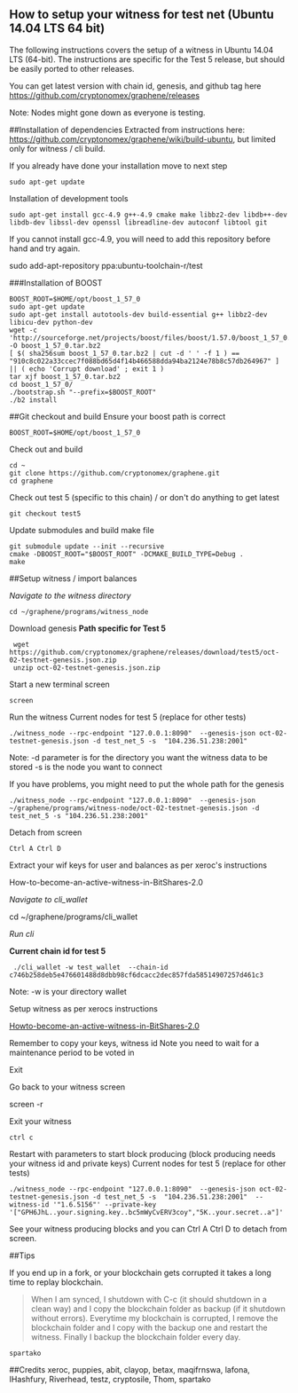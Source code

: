 ## How to setup your witness for test net (Ubuntu 14.04 LTS 64 bit)


The following instructions covers the setup of a witness in Ubuntu 14.04 LTS (64-bit). The instructions are specific for the Test 5 release, but should be easily ported to other releases.

You can get latest version with chain id, genesis, and github tag here https://github.com/cryptonomex/graphene/releases

Note: Nodes might gone down as everyone is testing.

##Installation of dependencies Extracted from instructions here: https://github.com/cryptonomex/graphene/wiki/build-ubuntu, but limited only for witness / cli build.

If you already have done your installation move to next step

    sudo apt-get update

Installation of development tools

    sudo apt-get install gcc-4.9 g++-4.9 cmake make libbz2-dev libdb++-dev libdb-dev libssl-dev openssl libreadline-dev autoconf libtool git

If you cannot install gcc-4.9, you will need to add this repository before hand and try again.

sudo add-apt-repository ppa:ubuntu-toolchain-r/test

###Installation of BOOST

    BOOST_ROOT=$HOME/opt/boost_1_57_0
    sudo apt-get update
    sudo apt-get install autotools-dev build-essential g++ libbz2-dev libicu-dev python-dev
    wget -c 'http://sourceforge.net/projects/boost/files/boost/1.57.0/boost_1_57_0.tar.bz2/download' -O boost_1_57_0.tar.bz2
    [ $( sha256sum boost_1_57_0.tar.bz2 | cut -d ' ' -f 1 ) == "910c8c022a33ccec7f088bd65d4f14b466588dda94ba2124e78b8c57db264967" ] || ( echo 'Corrupt download' ; exit 1 )
    tar xjf boost_1_57_0.tar.bz2
    cd boost_1_57_0/
    ./bootstrap.sh "--prefix=$BOOST_ROOT"
    ./b2 install

##Git checkout and build Ensure your boost path is correct

    BOOST_ROOT=$HOME/opt/boost_1_57_0

Check out and build

    cd ~
    git clone https://github.com/cryptonomex/graphene.git
    cd graphene

Check out test 5 (specific to this chain) / or don't do anything to get latest

    git checkout test5

Update submodules and build make file

    git submodule update --init --recursive
    cmake -DBOOST_ROOT="$BOOST_ROOT" -DCMAKE_BUILD_TYPE=Debug .
    make 

##Setup witness / import balances

*Navigate to the witness directory*

    cd ~/graphene/programs/witness_node

Download genesis **Path specific for Test 5**

     wget https://github.com/cryptonomex/graphene/releases/download/test5/oct-02-testnet-genesis.json.zip
     unzip oct-02-testnet-genesis.json.zip

Start a new terminal screen

    screen

Run the witness Current nodes for test 5 (replace for other tests)

    ./witness_node --rpc-endpoint "127.0.0.1:8090"  --genesis-json oct-02-testnet-genesis.json -d test_net_5 -s  "104.236.51.238:2001"

Note: -d parameter is for the directory you want the witness data to be stored -s is the node you want to connect

If you have problems, you might need to put the whole path for the genesis

    ./witness_node --rpc-endpoint "127.0.0.1:8090"  --genesis-json ~/graphene/programs/witness-node/oct-02-testnet-genesis.json -d test_net_5 -s "104.236.51.238:2001" 

Detach from screen

    Ctrl A Ctrl D

Extract your wif keys for user and balances as per xeroc's instructions

How-to-become-an-active-witness-in-BitShares-2.0

*Navigate to cli_wallet*

cd ~/graphene/programs/cli_wallet

*Run cli*

**Current chain id for test 5**

     ./cli_wallet -w test_wallet  --chain-id c746b258deb5e476601488d8dbb98cf6dcacc2dec857fda58514907257d461c3

Note: -w is your directory wallet

Setup witness as per xerocs instructions

[Howto-become-an-active-witness-in-BitShares-2.0](https://github.com/cryptonomex/graphene/wiki/How%20to%20become%20an%20active%20witness%20in%20BitShares%202.0)

Remember to copy your keys, witness id Note you need to wait for a maintenance period to be voted in

Exit

Go back to your witness screen

screen -r

Exit your witness

    ctrl c

Restart with parameters to start block producing (block producing needs your witness id and private keys) Current nodes for test 5 (replace for other tests)

    ./witness_node --rpc-endpoint "127.0.0.1:8090"  --genesis-json oct-02-testnet-genesis.json -d test_net_5 -s  "104.236.51.238:2001"  --witness-id '"1.6.5156"' --private-key '["GPH6JhL..your.signing.key..bc5mWyCvERV3coy","5K..your.secret..a"]'

See your witness producing blocks and you can Ctrl A Ctrl D to detach from screen.

##Tips

If you end up in a fork, or your blockchain gets corrupted it takes a long time to replay blockchain.

> When I am synced, I shutdown with C-c (it should shutdown in a clean way) and I copy the blockchain folder as backup (if it shutdown without errors). Everytime my blockchain is corrupted, I remove the blockchain folder and I copy with the backup one and restart the witness. Finally I backup the blockchain folder every day.

    spartako

##Credits xeroc, puppies, abit, clayop, betax, maqifrnswa, lafona, IHashfury, Riverhead, testz, cryptosile, Thom, spartako
